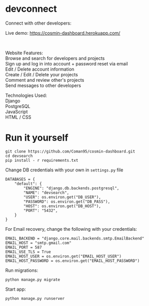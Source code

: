 # devconnect
Connect with other developers:

Live demo:
https://cosmin-dashboard.herokuapp.com/

<br>

Website Features: <br>
Browse and search for developers and projects<br>
Sign up and log in into account + password reset via email<br>
Edit / Delete account information<br>
Create / Edit / Delete your projects<br>
Comment and review other's projects<br>
Send messages to other developers<br>

Technologies Used:<br>
Django<br>
PostgreSQL<br>
JavaScript<br>
HTML / CSS<br>

# Run it yourself
```
git clone https://github.com/Coman95/cosmin-dashboard.git
cd devsearch
pip install - r requirements.txt
```
Change DB credentials with your own in  ```settings.py``` file
```
DATABASES = {
    "default": {
        "ENGINE": "django.db.backends.postgresql",
        "NAME": "devsearch",
        "USER": os.environ.get("DB_USER"),
        "PASSWORD": os.environ.get("DB_PASS"),
        "HOST": os.environ.get("DB_HOST"),
        "PORT": "5432",
    }
}
```

For Email recovery, change the following with your credentials:
```
EMAIL_BACKEND = "django.core.mail.backends.smtp.EmailBackend"
EMAIL_HOST = "smtp.gmail.com"
EMAIL_PORT = 587
EMAIL_USE_TLS = True
EMAIL_HOST_USER = os.environ.get("EMAIL_HOST_USER")
EMAIL_HOST_PASSWORD = os.environ.get("EMAIL_HOST_PASSWORD")
```

Run migrations: 
```
python manage.py migrate
```
Start app:
```
python manage.py runserver
```

